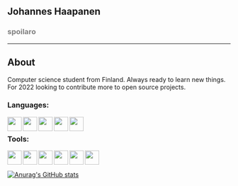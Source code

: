## Johannes Haapanen

### <spans style="color: grey" >spoilaro<span>

---

## About

Computer science student from Finland. Always ready to learn new things. For 2022 looking to contribute more to open source projects.

### Languages:

<img align="left" height="32" width="32" src="https://cdn.jsdelivr.net/npm/simple-icons@v6/icons/javascript.svg" />
<img align="left" height="32" width="32" src="https://unpkg.com/simple-icons@v6/icons/typescript.svg" />
<img align="left" height="32" width="32" src="https://unpkg.com/simple-icons@v6/icons/python.svg" />
<img align="left" height="32" width="32" src="https://cdn.jsdelivr.net/npm/simple-icons@v6/icons/c.svg" />
<img align="left" height="32" width="32" src="https://unpkg.com/simple-icons@v6/icons/rust.svg" />

<br />

### Tools:

<img height="32" align="left" width="32" src="https://unpkg.com/simple-icons@v6/icons/neovim.svg" />
<img height="32" align="left" width="32" src="https://unpkg.com/simple-icons@v6/icons/visualstudiocode.svg" />
<img height="32" align="left" width="32" src="https://unpkg.com/simple-icons@v6/icons/express.svg" />
<img height="32" align="left" width="32" src="https://unpkg.com/simple-icons@v6/icons/react.svg" />
<img height="32" align="left" width="32" src="https://unpkg.com/simple-icons@v6/icons/alacritty.svg" />
<img height="32" width="32" src="https://unpkg.com/simple-icons@v6/icons/mysql.svg" />

</br>

[![Anurag's GitHub stats](https://github-readme-stats.vercel.app/api?username=spoilaro&show_icons=true&theme=tokyonight)](https://github.com/anuraghazra/github-readme-stats)

[linkedin]: https://www.linkedin.com/in/haapanenjohannes/""
